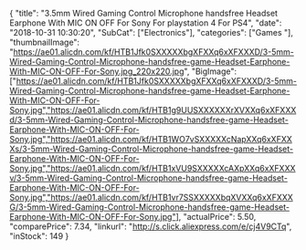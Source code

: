 {
	"title": "3.5mm Wired Gaming Control Microphone handsfree Headset Earphone With MIC ON OFF For Sony For playstation 4 For PS4",
	"date": "2018-10-31 10:30:20",
	"SubCat": ["Electronics"],
	"categories": ["Games "],
	"thumbnailImage": "https://ae01.alicdn.com/kf/HTB1Jfk0SXXXXXbgXFXXq6xXFXXXD/3-5mm-Wired-Gaming-Control-Microphone-handsfree-game-Headset-Earphone-With-MIC-ON-OFF-For-Sony.jpg_220x220.jpg",
	"BigImage": ["https://ae01.alicdn.com/kf/HTB1Jfk0SXXXXXbgXFXXq6xXFXXXD/3-5mm-Wired-Gaming-Control-Microphone-handsfree-game-Headset-Earphone-With-MIC-ON-OFF-For-Sony.jpg","https://ae01.alicdn.com/kf/HTB1g9UUSXXXXXXrXVXXq6xXFXXXd/3-5mm-Wired-Gaming-Control-Microphone-handsfree-game-Headset-Earphone-With-MIC-ON-OFF-For-Sony.jpg","https://ae01.alicdn.com/kf/HTB1WO7vSXXXXXcNapXXq6xXFXXXs/3-5mm-Wired-Gaming-Control-Microphone-handsfree-game-Headset-Earphone-With-MIC-ON-OFF-For-Sony.jpg","https://ae01.alicdn.com/kf/HTB1xVU9SXXXXXcAXpXXq6xXFXXXv/3-5mm-Wired-Gaming-Control-Microphone-handsfree-game-Headset-Earphone-With-MIC-ON-OFF-For-Sony.jpg","https://ae01.alicdn.com/kf/HTB1vr7SSXXXXXbqXVXXq6xXFXXXG/3-5mm-Wired-Gaming-Control-Microphone-handsfree-game-Headset-Earphone-With-MIC-ON-OFF-For-Sony.jpg"],
	"actualPrice": 5.50,
	"comparePrice": 7.34,
	"linkurl": "http://s.click.aliexpress.com/e/cj4V9CTq",
	"inStock": 149
}
